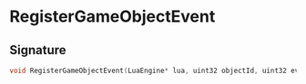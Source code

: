 # RegisterGameObjectEvent

## Signature

```cpp
void RegisterGameObjectEvent(LuaEngine* lua, uint32 objectId, uint32 eventId, sol::function callback)
```
